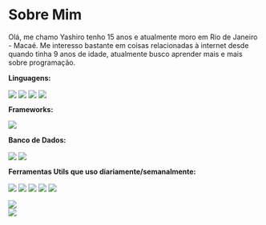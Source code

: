 # Sobre Mim
Olá, me chamo Yashiro tenho 15 anos e atualmente moro em Rio de Janeiro - Macaé. Me interesso bastante em coisas relacionadas à internet desde quando tinha 9 anos de idade, atualmente busco aprender mais e mais sobre programação.

**Linguagens:**
<div style="display: inline_block">
  <img align="center" src="https://img.shields.io/badge/python-3670A0?style=for-the-badge&logo=python&logoColor=ffdd54">
  <img align="center" src="https://img.shields.io/badge/javascript-%23323330.svg?style=for-the-badge&logo=javascript&logoColor=%23F7DF1E">
  <img align="center" src="https://img.shields.io/badge/html5-%23E34F26.svg?style=for-the-badge&logo=html5&logoColor=white">
  <img align="center" src="https://img.shields.io/badge/css3-%231572B6.svg?style=for-the-badge&logo=css3&logoColor=white">
</div>

**Frameworks:**
<div style="display: inline_block">
  <img align="center" src="https://img.shields.io/badge/node.js-6DA55F?style=for-the-badge&logo=node.js&logoColor=white">
</div>

**Banco de Dados:**
<div style="display: inline_block">
  <img align="center" src="https://img.shields.io/badge/MongoDB-%234ea94b.svg?style=for-the-badge&logo=mongodb&logoColor=white">
  <img align="center" src="https://img.shields.io/badge/sqlite-%2307405e.svg?style=for-the-badge&logo=sqlite&logoColor=white">
</div>

**Ferramentas Utils que uso diariamente/semanalmente:**
<div style="display: inline_block">
  <img align="center" src="https://img.shields.io/badge/Opera-FF1B2D?style=for-the-badge&logo=Opera&logoColor=white">
  <img align="center" src="https://img.shields.io/badge/Tor-7D4698?style=for-the-badge&logo=Tor-Browser&logoColor=white">
  <img align="center" src="https://img.shields.io/badge/Visual%20Studio-5C2D91.svg?style=for-the-badge&logo=visual-studio&logoColor=white">
  <img align="center" src="https://img.shields.io/badge/github-%23121011.svg?style=for-the-badge&logo=github&logoColor=white">
  <img align="center" src="https://img.shields.io/badge/Discord-%235865F2.svg?style=for-the-badge&logo=discord&logoColor=white">
</div>
<br>
<img align="center" src="https://github-readme-stats.vercel.app/api?username=i7xx7&show_icons=true&theme=radical">
<br>
<img align="center" src="https://komarev.com/ghpvc/?username=i7xx7">
